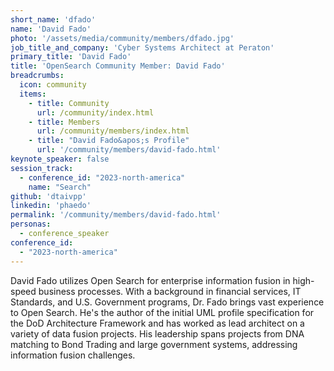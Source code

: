 ```yaml
---
short_name: 'dfado'
name: 'David Fado'
photo: '/assets/media/community/members/dfado.jpg'
job_title_and_company: 'Cyber Systems Architect at Peraton'
primary_title: 'David Fado'
title: 'OpenSearch Community Member: David Fado'
breadcrumbs:
  icon: community
  items:
    - title: Community
      url: /community/index.html
    - title: Members
      url: /community/members/index.html
    - title: "David Fado&apos;s Profile"
      url: '/community/members/david-fado.html'
keynote_speaker: false
session_track: 
  - conference_id: "2023-north-america"
    name: "Search"
github: 'dtaivpp'
linkedin: 'phaedo'
permalink: '/community/members/david-fado.html'
personas:
  - conference_speaker
conference_id:
  - "2023-north-america"
---
```


David Fado utilizes Open Search for enterprise information fusion in high-speed business processes. With a background in financial services, IT Standards, and U.S. Government programs, Dr. Fado brings vast experience to Open Search. He's the author of the initial UML profile specification for the DoD Architecture Framework and has worked as lead architect on a variety of data fusion projects. His leadership spans projects from DNA matching to Bond Trading and large government systems, addressing information fusion challenges.

